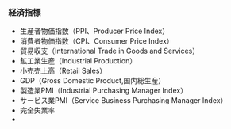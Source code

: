 ### 経済指標

- 生産者物価指数（PPI、Producer Price Index）  
- 消費者物価指数（CPI、Consumer Price Index）  
- 貿易収支（International Trade in Goods and Services）  
- 鉱工業生産（Industrial Production）  
- 小売売上高（Retail Sales）  
- GDP（Gross Domestic Product,国内総生産）  
- 製造業PMI（Industrial Purchasing Manager Index）  
- サービス業PMI（Service Business Purchasing Manager Index）
- 完全失業率
- 